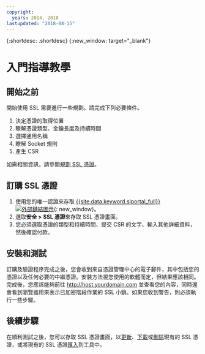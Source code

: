 ```yaml
---
copyright:
  years: 2014, 2018
lastupdated: "2018-08-15"
---
```


{:shortdesc: .shortdesc}
{:new_window: target="_blank"}

# 入門指導教學  


## 開始之前

開始使用 SSL 需要進行一些規劃。請完成下列必要條件。

1. 決定憑證的取得位置
2. 瞭解憑證類型、金鑰長度及持續時間
3. 選擇通用名稱
4. 瞭解 Socket 規則
5. 產生 CSR

如需相關資訊，請參閱[規劃 SSL 憑證](planning-ahead-ssl.html)。

## 訂購 SSL 憑證

1. 使用您的唯一認證來存取 [{{site.data.keyword.slportal_full}} ![外部鏈結圖示](../../icons/launch-glyph.svg "外部鏈結圖示")](https://control.softlayer.com/){: new_window}。
2. 選取**安全 > SSL 憑證**來存取 SSL 憑證畫面。
3. 您必須選取憑證的類型和持續時間、提交 CSR 的文字、輸入其他詳細資料，然後確認付款。

## 安裝和測試
訂購及驗證程序完成之後，您會收到來自憑證管理中心的電子郵件，其中包括您的憑證以及任何必要的中繼憑證。安裝方法視您使用的軟體而定，但結果應該相同。完成後，您應該能夠前往 <http://host.yourdomain.com> 並查看您的內容，同時還會看到瀏覽器用來表示已加密階段作業的 SSL 小鎖。如果您收到警告，則必須執行一些步驟。

## 後續步驟

在順利測試之後，您可以存取 SSL 憑證畫面，以[更新](view-and-update-ssl-certificate.html)、[下載](download-ssl-certificate-details.html)或[刪除](delete-ssl-certificate.html)現有的 SSL 憑證，或將現有的 SSL 憑證[匯入](import-ssl-certificate.html)到工具中。
